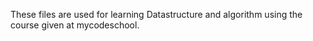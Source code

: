 These files are used for learning Datastructure and algorithm using the
course given at mycodeschool.
